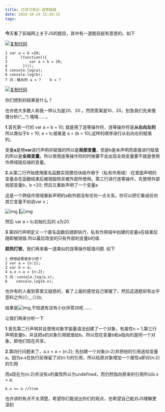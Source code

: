 ```yaml
---
title: JS学习笔记-连等赋值
date: 2018-10-24 15:20:33
tags:
---
```


 **今**天看了前端网上关于JS的题目，其中有一道题目挺有意思的。如下

[![复制代码](https://common.cnblogs.com/images/copycode.gif)](javascript:void(0);)

```
1 var a = b =10;
2      (function(){
3          var a = b = 20;
4       })();
5 console.log(a);
6 console.log(b);
7 问：输出的 a = ?    b = ?
```

[![复制代码](https://common.cnblogs.com/images/copycode.gif)](javascript:void(0);)

你们想到的结果是什么？

也许绝大多数人和我一样认为是20、20 。然而答案是10、20，别急我们先来慢慢分析(*^__^*) 嘻嘻……，

**1**.首先第一行的 var a = b = 10; 就是用了连等操作符，连等操作符是**从右向左的** 所以类似于b = 10; a = b;或者是 a = (b = 10);这样的顺序进行从右向左的赋值的。

变量**a**是用**var**进行声明并赋值的所以是**局部变量**，但是b是未声明而直接进行赋值的所以是**全局变量**。所以使用连等操作符的时候要不会出现全局变量要不就是使用作用域链后端的变量。

**2**.从第二行开始使用匿名函数实现模仿块级作用于（私有作用域）:在里面声明的变量会在函数结束后被销毁除非被外部所使用。第三行进行连等操作，先使用外部局部变量b，b =20; 然后又重新声明了一个变量a

这是一个跨级作用域重新声明的a和外部没有任何一点关系，你可以把它看成任何其它变量不如说var x；

![img](https://images2015.cnblogs.com/blog/1026317/201703/1026317-20170330215946180-2013064846.png)  **|**![img](https://images2015.cnblogs.com/blog/1026317/201703/1026317-20170330220055102-323581984.png)

然后 var a = b;初始化后的 a为20.

**3**.第四行声明定义一个匿名函数后随即执行，私有作用域中创建的变量a在结束后随即被销毁.所以最后改变的只有外部的变量b的值.

**趁热打铁**，我们再来看一道类似的连等操作赋值问题. 如下

```
1 想想结果是多少吧？
2 var a = {n:1}; 
3 var b = a;
4 a.x = a = {n:2};
5 问：console.log(a.x);
6    console.log(b.x);
```

 也许有的人看到答案又疑惑的，看了上面的感觉自己掌握了，然后这道题却有出乎意料之外(⊙﹏⊙)b;

结果是![img](https://images2015.cnblogs.com/blog/1026317/201703/1026317-20170330221145992-222405970.png),不知道有没有小伙伴答对呢.......

让我们再来分析一下

**1**.首先第二行声明并且使用对象字面量语法创建了一个对象，有属性n = 1;第三行声明变量b，并且把a的对象引用赋值给b。所以现在变量b和a指向的是同一个对象，即他们现在共享。

**2**.第四行问题来了，a.x = a = {n:2}; 先创建一个对象{n:2}并把他的引用送给变量a。因为a.x在执行前保留了对{n:1}的引用，所以给原对象增加一个属性a即对{n:2}的引用

而a现在为{n:2}并没有x的属性所以为undefined，而仍然指向原来的引用所以b.x = a;

```
b.x == a //true
```

 

也许讲的有点不太清楚，希望你们能说出你们的观点，也希望自己能对JS理解更深刻